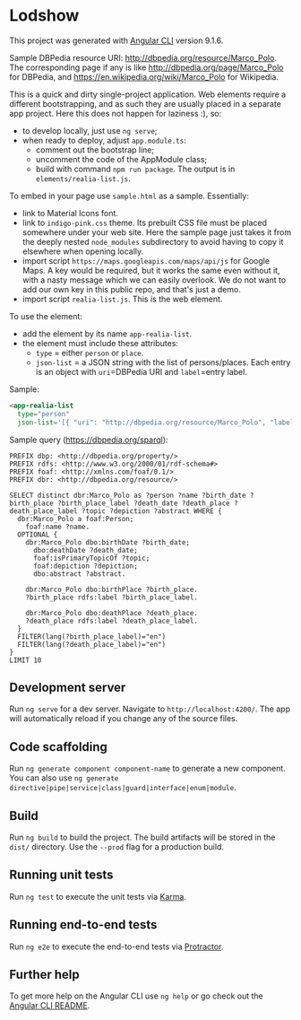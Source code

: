 # Lodshow

This project was generated with [Angular CLI](https://github.com/angular/angular-cli) version 9.1.6.

Sample DBPedia resource URI: <http://dbpedia.org/resource/Marco_Polo>. The corresponding page if any is like <http://dbpedia.org/page/Marco_Polo> for DBPedia, and <https://en.wikipedia.org/wiki/Marco_Polo> for Wikipedia.

This is a quick and dirty single-project application. Web elements require a different bootstrapping, and as such they are usually placed in a separate app project. Here this does not happen for laziness :), so:

- to develop locally, just use `ng serve`;
- when ready to deploy, adjust `app.module.ts`:
  - comment out the bootstrap line;
  - uncomment the code of the AppModule class;
  - build with command `npm run package`. The output is in `elements/realia-list.js`.

To embed in your page use `sample.html` as a sample. Essentially:

- link to Material Icons font.
- link to `indigo-pink.css` theme. Its prebuilt CSS file must be placed somewhere under your web site. Here the sample page just takes it from the deeply nested `node_modules` subdirectory to avoid having to copy it elsewhere when opening locally.
- import script `https://maps.googleapis.com/maps/api/js` for Google Maps. A key would be required, but it works the same even without it, with a nasty message which we can easily overlook. We do not want to add our own key in this public repo, and that's just a demo.
- import script `realia-list.js`. This is the web element.

To use the element:

- add the element by its name `app-realia-list`.
- the element must include these attributes:
  - `type` = either `person` or `place`.
  - `json-list` = a JSON string with the list of persons/places. Each entry is an object with `uri`=DBPedia URI and `label`=entry label.

Sample:

```html
<app-realia-list
  type="person"
  json-list='[{ "uri": "http://dbpedia.org/resource/Marco_Polo", "label": "Marco Polo" },{ "uri": "http://dbpedia.org/resource/Kublai_Khan", "label": "Kublai Khan" }]'></app-realia-list>
```

Sample query (<https://dbpedia.org/sparql>):

```sparql
PREFIX dbp: <http://dbpedia.org/property/>
PREFIX rdfs: <http://www.w3.org/2000/01/rdf-schema#>
PREFIX foaf: <http://xmlns.com/foaf/0.1/>
PREFIX dbr: <http://dbpedia.org/resource/>

SELECT distinct dbr:Marco_Polo as ?person ?name ?birth_date ?birth_place ?birth_place_label ?death_date ?death_place ?death_place_label ?topic ?depiction ?abstract WHERE {
  dbr:Marco_Polo a foaf:Person;
    foaf:name ?name.
  OPTIONAL {
    dbr:Marco_Polo dbo:birthDate ?birth_date;
      dbo:deathDate ?death_date;
      foaf:isPrimaryTopicOf ?topic;
      foaf:depiction ?depiction;
      dbo:abstract ?abstract.

    dbr:Marco_Polo dbo:birthPlace ?birth_place.
    ?birth_place rdfs:label ?birth_place_label.

    dbr:Marco_Polo dbo:deathPlace ?death_place.
    ?death_place rdfs:label ?death_place_label.
  }
  FILTER(lang(?birth_place_label)="en")
  FILTER(lang(?death_place_label)="en")
}
LIMIT 10
```

## Development server

Run `ng serve` for a dev server. Navigate to `http://localhost:4200/`. The app will automatically reload if you change any of the source files.

## Code scaffolding

Run `ng generate component component-name` to generate a new component. You can also use `ng generate directive|pipe|service|class|guard|interface|enum|module`.

## Build

Run `ng build` to build the project. The build artifacts will be stored in the `dist/` directory. Use the `--prod` flag for a production build.

## Running unit tests

Run `ng test` to execute the unit tests via [Karma](https://karma-runner.github.io).

## Running end-to-end tests

Run `ng e2e` to execute the end-to-end tests via [Protractor](http://www.protractortest.org/).

## Further help

To get more help on the Angular CLI use `ng help` or go check out the [Angular CLI README](https://github.com/angular/angular-cli/blob/master/README.md).
